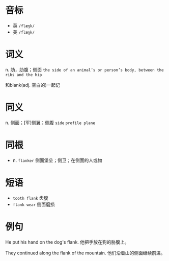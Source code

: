 # 音标

- 英 `/flæŋk/`
- 美 `/flæŋk/`

# 词义

n. 肋，肋腹；侧面
`the side of an animal’s or person’s body, between the ribs and the hip`



和blank(adj. 空白的)一起记

# 同义

n. 侧面；[军]侧翼；侧腹
`side` `profile plane`

# 同根

- n. `flanker` 侧面堡垒；侧卫；在侧面的人或物

# 短语

- `tooth flank` 齿腹
- `flank wear` 侧面磨损

# 例句

He put his hand on the dog's flank.
他把手放在狗的胁腹上。

They continued along the flank of the mountain.
他们沿着山的侧面继续前进。


